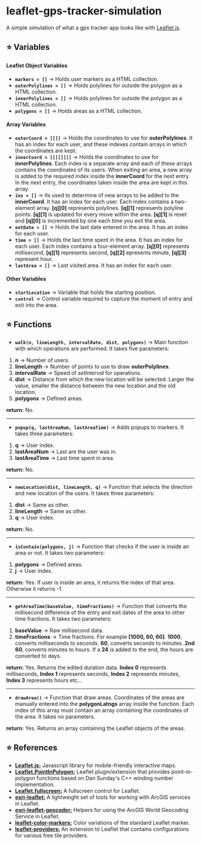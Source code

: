 # leaflet-gps-tracker-simulation
A simple simulation of what a gps tracker app looks like with [Leaflet.js](https://github.com/Leaflet/Leaflet "Leaflet.js").

## :star: Variables
#### Leaflet Object Variables
- **`markers = []`**  &rarr; Holds user markers as a HTML collection.
- **`outerPolylines = []`**  &rarr; Holds polylines for outside the polygon as a HTML collection.
- **`innerPolylines = []`**  &rarr; Holds polylines for outside the polygon as a HTML collection.
- **`polygons = []`**  &rarr; Holds areas as a HTML collection.

#### Array Variables
- **`outerCoord = [[]]`**  &rarr; Holds the coordinates to use for **outerPolylines**. It has an index for each user, and these indexes contain arrays in which the coordinates are kept.
- **`innerCoord = [[[[]]]]`**  &rarr; Holds the coordinates to use for **innerPolylines**. Each index is a separate array and each of these arrays contains the coordinates of its users. When exiting an area, a new array is added to the required index inside the **innerCoord** for the next entry. In the next entry, the coordinates taken inside the area are kept in this array.
- **`inx = []`**  &rarr; Its used to determine of new arrays to be added to the **innerCoord**.  It has an index for each user. Each index contains a two-element array. **[q][0]** represents polylines. **[q][1]** represents polyline points. **[q][1]** is updated for every move within the area. **[q][1]** is reset and **[q][0]** is incremented by one each time you exit the area.
- **`entDate = []`**  &rarr; Holds the last date entered in the area. It has an index for each user.
- **`time = []`**  &rarr; Holds the last time spent in the area. It has an index for each user. Each index contains a four-element array. **[q][0]** represents millisecond, **[q][1]** represents second, **[q][2]** epresents minute, **[q][3]** represent hour.
- **`lastArea = []`** &rarr; Last visited area. It has an index for each user.

#### Other Variables
- **`startLocation`**  &rarr; Variable that holds the starting position.
- **`control`**  &rarr; Control variable required to capture the moment of entry and exit into the area.

## :star: Functions
- **`walk(n, lineLength, intervalRate, dist, polygons)`** &rarr; Main function with which operations are performed. It takes five parameters:

1. **n** &rarr; Number of users.
2. **lineLength** &rarr; Number of points to use to draw **outerPolylines**.
3. **intervalRate** &rarr; Speed of *setInterval* for operations.
4. **dist** &rarr; Distance from which the new location will be selected. Larger the value, smaller the distance between the new location and the old location.
5. **polygons** &rarr; Defined areas.

**return:** No.

------------
- **`popup(q, lastAreaNum, lastAreaTime)`** &rarr; Adds popups to markers. It takes three parameters:

1. **q**  &rarr; User index.
2. **lastAreaNum**  &rarr; Last are the user was in.
3. **lastAreaTime**  &rarr;  Last time spent in area.

**return:** No.

------------
- **`newLocation(dist, lineLength, q)`** &rarr; Function that selects the direction and new location of the users. It takes three parameters:

1. **dist** &rarr; Same as other.
2. **lineLength** &rarr; Same as other.
3. **q** &rarr; User index.

**return:** No.

------------
- **`isContain(polygons, j)`** &rarr; Function that checks if the user is inside an area or not. It takes two parameters:

1. **polygons** &rarr; Defined areas.
2. **j** &rarr; User index.

**return:** Yes. If user is inside an area, it returns the index of that area. Otherwise it returns -1.

------------
- **`getAreaTime(baseValue, timeFractions)`** &rarr; Function that converts the millisecond difference of the entry and exit dates of the area to other time fractions. It takes two parameters:

1. **baseValue** &rarr; Raw millisecond data.
2. **timeFractions** &rarr;  Time fractions. For example **[1000, 60, 60]**. **1000**, converts milliseconds to seconds. **60**, converts seconds to minutes. **2nd 60**, converts minutes to hours. If a **24** is added to the end, the hours are converted to days.

**return:** Yes. Returns the edited duration data. **Index 0** represents milliseconds, **Index 1** represents seconds, **Index 2** represents minutes,  **Index 3** represents hours etc...

------------
- **`drawArea()`** &rarr; Function that draw areas. Coordinates of the areas are manually entered into the **polygonLatngs** array inside the function. Each index of this array must contain an array containing the coordinates of the area. It takes no parameters.

**return:** Yes. Returns an array containing the Leaflet objects of the areas.

## :star: References
- [**Leaflet.js:**](https://github.com/Leaflet/Leaflet "**Leaflet.js:**") Javascript library for mobile-friendly interactive maps.
- [**Leaflet.PointInPolygon:**](https://github.com/hayeswise/Leaflet.PointInPolygon "**Leaflet.PointInPolygon**") Leaflet plugin/extension that provides point-in-polygon functions based on Dan Sunday's C++ winding number implementation.
- [**Leaflet.fullscreen:**](https://github.com/Leaflet/Leaflet.fullscreen "**Leaflet.fullscreen**") A fullscreen control for Leaflet.
- [**esri-leaflet:**](https://github.com/Esri/esri-leaflet "**esri-leaflet:**") A lightweight set of tools for working with ArcGIS services in Leaflet.
- [**esri-leaflet-geocoder:**](https://github.com/Esri/esri-leaflet-geocoder "**esri-leaflet-geocoder:**") Helpers for using the ArcGIS World Geocoding Service in Leaflet.
- [**leaflet-color-markers:**]( https://github.com/pointhi/leaflet-color-markers "**leaflet-color-markers:**") Color variations of the standard Leaflet marker.
- [**leaflet-providers:**](https://github.com/leaflet-extras/leaflet-providers "**leaflet-providers:**") An extension to Leaflet that contains configurations for various free tile providers.
